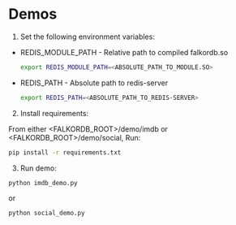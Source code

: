 # Demos

1. Set the following environment variables:

- REDIS_MODULE_PATH - Relative path to compiled falkordb.so

  ```sh
  export REDIS_MODULE_PATH=<ABSOLUTE_PATH_TO_MODULE.SO>
  ```

- REDIS_PATH - Absolute path to redis-server

  ```sh
  export REDIS_PATH=<ABSOLUTE_PATH_TO_REDIS-SERVER>
  ```

2. Install requirements:

  From either <FALKORDB_ROOT>/demo/imdb or <FALKORDB_ROOT>/demo/social, Run:

  ```sh
  pip install -r requirements.txt
  ```

3. Run demo:

  ```sh
  python imdb_demo.py
  ```

  or

  ```sh
  python social_demo.py
  ```
